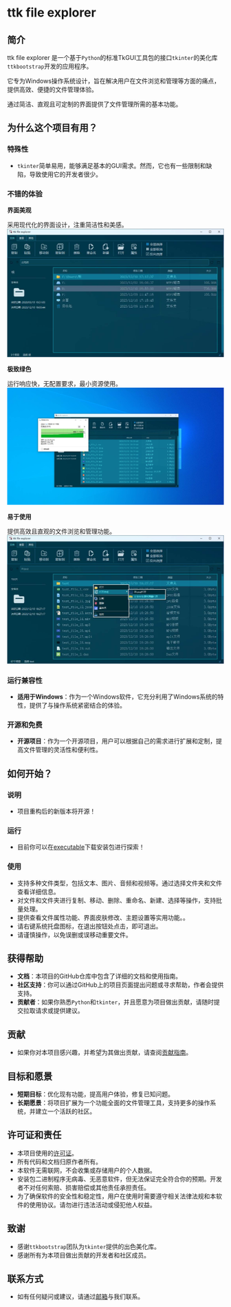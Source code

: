# ttk file explorer  
  
## 简介  
  
ttk file explorer 是一个基于`Python`的标准TkGUI工具包的接口`tkinter`的美化库`ttkbootstrap`开发的应用程序。

它专为Windows操作系统设计，旨在解决用户在文件浏览和管理等方面的痛点，提供高效、便捷的文件管理体验。

通过简洁、直观且可定制的界面提供了文件管理所需的基本功能。
  
## 为什么这个项目有用？  

### 特殊性  

* `tkinter`简单易用，能够满足基本的GUI需求。然而，它也有一些限制和缺陷，导致使用它的开发者很少。

### 不错的体验

**界面美观**

采用现代化的界面设计，注重简洁性和美感。
![](./images/0.3-BETA/main.png)

**极致绿色**

运行响应快，无配置要求，最小资源使用。
![](./images//0.3-BETA/del.png)

**易于使用**

提供高效且直观的文件浏览和管理功能。
![](./images/0.3-BETA/menu_in.png)
  
### 运行兼容性  
  
* **适用于Windows**：作为一个Windows软件，它充分利用了Windows系统的特性，提供了与操作系统紧密结合的体验。  
  
### 开源和免费  
  
* **开源项目**：作为一个开源项目，用户可以根据自己的需求进行扩展和定制，提高文件管理的灵活性和便利性。 
  
## 如何开始？  

### 说明

* 项目重构后的新版本将开源！

### 运行  
  
* 目前你可以在[executable](https://github.com/pyheight/ttk-file-explorer/tree/7634557d3086b73bc22c9a0542c63dc49e0c0426/executable)下载安装包进行探索！
  
### 使用  

* 支持多种文件类型，包括文本、图片、音频和视频等。通过选择文件夹和文件查看详细信息。
* 对文件和文件夹进行复制、移动、删除、重命名、新建、选择等操作，支持批量处理。
* 提供查看文件属性功能、界面皮肤修改、主题设置等实用功能。。
* 请右键系统托盘图标，在退出按钮处点击，即可退出。
* 请谨慎操作，以免误删或误移动重要文件。
  
## 获得帮助  
  
* **文档**：本项目的GitHub仓库中包含了详细的文档和使用指南。  
* **社区支持**：你可以通过GitHub上的项目页面提出问题或寻求帮助，作者会提供支持。  
* **贡献者**：如果你熟悉`Python`和`tkinter`，并且愿意为项目做出贡献，请随时提交拉取请求或提供建议。  
  
## 贡献  
  
* 如果你对本项目感兴趣，并希望为其做出贡献，请查阅[贡献指南](CONTRIBUTING.md)。  
  
## 目标和愿景  
  
* **短期目标**：优化现有功能，提高用户体验，修复已知问题。  
* **长期愿景**：将项目扩展为一个功能全面的文件管理工具，支持更多的操作系统，并建立一个活跃的社区。  
  
## 许可证和责任  
  
* 本项目使用的[许可证](LICENSE)。  
* 所有代码和文档归原作者所有。
* 本软件无需联网，不会收集或存储用户的个人数据。
* 安装包二进制程序无病毒、无恶意软件，但无法保证完全符合你的预期。开发者不对任何索赔、损害赔偿或其他责任承担责任。
* 为了确保软件的安全性和稳定性，用户在使用时需要遵守相关法律法规和本软件的使用协议。请勿进行违法活动或侵犯他人权益。

## 致谢  
  
* 感谢`ttkbootstrap`团队为`tkinter`提供的出色美化库。  
* 感谢所有为本项目做出贡献的开发者和社区成员。  
  
## 联系方式  
  
* 如有任何疑问或建议，请通过[邮箱](mailto:276581780@qq.com)与我们联系。
  

